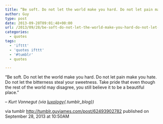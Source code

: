 ```yaml
---
title: “Be soft. Do not let the world make you hard. Do not let pain make you hate. Do not let the…”
author: Guy
type: post
date: 2013-09-28T09:01:48+00:00
url: /2013/09/28/be-soft-do-not-let-the-world-make-you-hard-do-not-let-pain-make-you-hate-do-not-let-the/
categories:
  - quotes
tags:
  - 'ifttt'
  - 'quotes ifttt'
  - '#tumblr'
  - quotes

---
```

“Be soft. Do not let the world make you hard. Do not let pain make you hate. Do not let the bitterness steal your sweetness. Take pride that even though the rest of the world may disagree, you still believe it to be a beautiful place.”

&#8211; _Kurt Vonnegut (via [luxology][1]{.tumblr_blog})_

via tumblr http://tumblr.guyjames.com/post/62493902782 published on September 28, 2013 at 10:50AM

 [1]: http://luxology.tumblr.com/